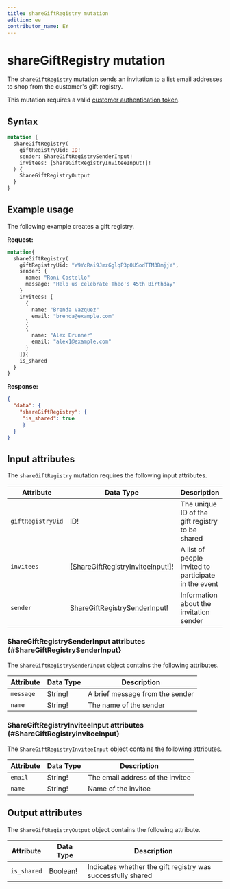 ```yaml
---
title: shareGiftRegistry mutation
edition: ee
contributor_name: EY
---
```


# shareGiftRegistry mutation

The `shareGiftRegistry` mutation sends an invitation to a list email addresses to shop from the customer's gift registry.

This mutation requires a valid [customer authentication token](../../customer/mutations/generate-token.md).

## Syntax

```graphql
mutation {
  shareGiftRegistry(
    giftRegistryUid: ID!
    sender: ShareGiftRegistrySenderInput!
    invitees: [ShareGiftRegistryInviteeInput!]!
  ) {
    ShareGiftRegistryOutput
  }
}
```

## Example usage

The following example creates a gift registry.

**Request:**

```graphql
mutation{
  shareGiftRegistry(
    giftRegistryUid: "W9YcRai9JmzGglqP3p0USodTTM3BmjjY",
    sender: {
      name: "Roni Costello"
      message: "Help us celebrate Theo's 45th Birthday"
    }
    invitees: [
      {
        name: "Brenda Vazquez"
        email: "brenda@example.com"
      }
      {
        name: "Alex Brunner"
        email: "alex1@example.com"
      }
    ]){
    is_shared
  }
}
```

**Response:**

```json
{
  "data": {
    "shareGiftRegistry": {
     "is_shared": true
     }
  }
}
```

## Input attributes

The `shareGiftRegistry` mutation requires the following input attributes.

Attribute |  Data Type | Description
--- | --- | ---
`giftRegistryUid`| ID! | The unique ID of the gift registry to be shared
`invitees`| [[ShareGiftRegistryInviteeInput!](#ShareGiftRegistryinviteeInput)]! | A list of people invited to participate in the event
`sender`| [ShareGiftRegistrySenderInput!](#ShareGiftRegistrySenderInput) | Information about the invitation sender

### ShareGiftRegistrySenderInput attributes {#ShareGiftRegistrySenderInput}

The `ShareGiftRegistrySenderInput` object contains the following attributes.

Attribute |  Data Type | Description
--- | --- | ---
`message` | String! | A brief message from the sender
`name`| String! | The name of the sender

### ShareGiftRegistryInviteeInput attributes {#ShareGiftRegistryinviteeInput}

The `ShareGiftRegistryInviteeInput` object contains the following attributes.

Attribute |  Data Type | Description
--- | --- | ---
`email` | String! | The email address of the invitee
`name`| String! | Name of the invitee

## Output attributes

The `ShareGiftRegistryOutput` object contains the following attribute.

Attribute |  Data Type | Description
--- | --- | ---
`is_shared` | Boolean! | Indicates whether the gift registry was successfully shared
